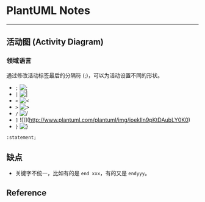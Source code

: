 
# PlantUML Notes

----

## 活动图 (Activity Diagram)

### 领域语言

通过修改活动标签最后的分隔符 (;)，可以为活动设置不同的形状。

- `;` ![;](http://www.plantuml.com/plantuml/img/ioekIIn9pKtDAx6s1W00)
- `|` ![|](http://www.plantuml.com/plantuml/img/ioekIIn9pKtDAwcf0G00)
- `<` ![<](http://www.plantuml.com/plantuml/img/ioekIIn9pKtDAx5Hi040)
- `>` ![>](http://www.plantuml.com/plantuml/img/ioekIIn9pKtDAx5Ji0C0)
- `/` ![/](http://www.plantuml.com/plantuml/img/ioekIIn9pKtDAz5Nq0S0)
- `]` ![]](http://www.plantuml.com/plantuml/img/ioekIIn9pKtDAubLY0K0)
- `}` ![}](http://www.plantuml.com/plantuml/img/ioekIIn9pKtDAwbLg0K0)

```plantuml
:statement;
```
## 缺点

- 关键字不统一，比如有的是 `end xxx`，有的又是 `endyyy`。

## Reference
